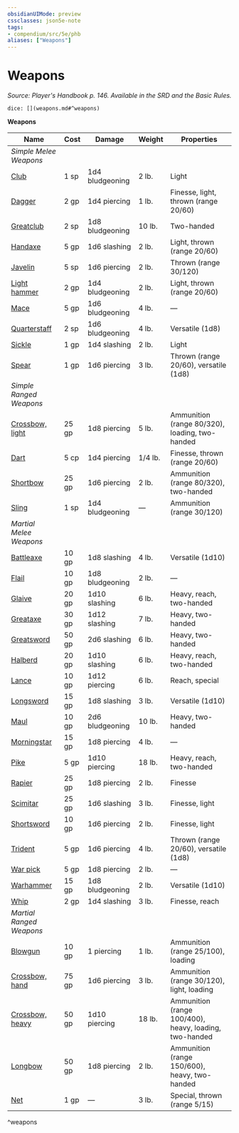 ```yaml
---
obsidianUIMode: preview
cssclasses: json5e-note
tags:
- compendium/src/5e/phb
aliases: ["Weapons"]
---
```

# Weapons
*Source: Player's Handbook p. 146. Available in the SRD and the Basic Rules.* 

`dice: [](weapons.md#^weapons)`

**Weapons**

| Name | Cost | Damage | Weight | Properties |
|------|------|--------|--------|------------|
| *Simple Melee Weapons* |  |  |  |  |
| [Club](club.md) | 1 sp | 1d4 bludgeoning | 2 lb. | Light |
| [Dagger](dagger.md) | 2 gp | 1d4 piercing | 1 lb. | Finesse, light, thrown (range 20/60) |
| [Greatclub](greatclub.md) | 2 sp | 1d8 bludgeoning | 10 lb. | Two-handed |
| [Handaxe](handaxe.md) | 5 gp | 1d6 slashing | 2 lb. | Light, thrown (range 20/60) |
| [Javelin](javelin.md) | 5 sp | 1d6 piercing | 2 lb. | Thrown (range 30/120) |
| [Light hammer](light-hammer.md) | 2 gp | 1d4 bludgeoning | 2 lb. | Light, thrown (range 20/60) |
| [Mace](mace.md) | 5 gp | 1d6 bludgeoning | 4 lb. | — |
| [Quarterstaff](quarterstaff.md) | 2 sp | 1d6 bludgeoning | 4 lb. | Versatile (1d8) |
| [Sickle](sickle.md) | 1 gp | 1d4 slashing | 2 lb. | Light |
| [Spear](spear.md) | 1 gp | 1d6 piercing | 3 lb. | Thrown (range 20/60), versatile (1d8) |
| *Simple Ranged Weapons* |  |  |  |  |
| [Crossbow, light](light-crossbow.md) | 25 gp | 1d8 piercing | 5 lb. | Ammunition (range 80/320), loading, two-handed |
| [Dart](dart.md) | 5 cp | 1d4 piercing | 1/4 lb. | Finesse, thrown (range 20/60) |
| [Shortbow](shortbow.md) | 25 gp | 1d6 piercing | 2 lb. | Ammunition (range 80/320), two-handed |
| [Sling](sling.md) | 1 sp | 1d4 bludgeoning | — | Ammunition (range 30/120) |
| *Martial Melee Weapons* |  |  |  |  |
| [Battleaxe](battleaxe.md) | 10 gp | 1d8 slashing | 4 lb. | Versatile (1d10) |
| [Flail](flail.md) | 10 gp | 1d8 bludgeoning | 2 lb. | — |
| [Glaive](glaive.md) | 20 gp | 1d10 slashing | 6 lb. | Heavy, reach, two-handed |
| [Greataxe](greataxe.md) | 30 gp | 1d12 slashing | 7 lb. | Heavy, two-handed |
| [Greatsword](greatsword.md) | 50 gp | 2d6 slashing | 6 lb. | Heavy, two-handed |
| [Halberd](halberd.md) | 20 gp | 1d10 slashing | 6 lb. | Heavy, reach, two-handed |
| [Lance](lance.md) | 10 gp | 1d12 piercing | 6 lb. | Reach, special |
| [Longsword](longsword.md) | 15 gp | 1d8 slashing | 3 lb. | Versatile (1d10) |
| [Maul](maul.md) | 10 gp | 2d6 bludgeoning | 10 lb. | Heavy, two-handed |
| [Morningstar](morningstar.md) | 15 gp | 1d8 piercing | 4 lb. | — |
| [Pike](pike.md) | 5 gp | 1d10 piercing | 18 lb. | Heavy, reach, two-handed |
| [Rapier](rapier.md) | 25 gp | 1d8 piercing | 2 lb. | Finesse |
| [Scimitar](scimitar.md) | 25 gp | 1d6 slashing | 3 lb. | Finesse, light |
| [Shortsword](shortsword.md) | 10 gp | 1d6 piercing | 2 lb. | Finesse, light |
| [Trident](trident.md) | 5 gp | 1d6 piercing | 4 lb. | Thrown (range 20/60), versatile (1d8) |
| [War pick](war-pick.md) | 5 gp | 1d8 piercing | 2 lb. | — |
| [Warhammer](warhammer.md) | 15 gp | 1d8 bludgeoning | 2 lb. | Versatile (1d10) |
| [Whip](whip.md) | 2 gp | 1d4 slashing | 3 lb. | Finesse, reach |
| *Martial Ranged Weapons* |  |  |  |  |
| [Blowgun](blowgun.md) | 10 gp | 1 piercing | 1 lb. | Ammunition (range 25/100), loading |
| [Crossbow, hand](hand-crossbow.md) | 75 gp | 1d6 piercing | 3 lb. | Ammunition (range 30/120), light, loading |
| [Crossbow, heavy](heavy-crossbow.md) | 50 gp | 1d10 piercing | 18 lb. | Ammunition (range 100/400), heavy, loading, two-handed |
| [Longbow](longbow.md) | 50 gp | 1d8 piercing | 2 lb. | Ammunition (range 150/600), heavy, two-handed |
| [Net](net.md) | 1 gp | — | 3 lb. | Special, thrown (range 5/15) |
^weapons